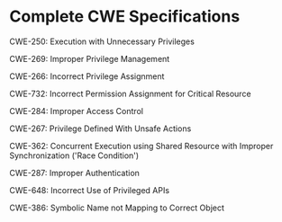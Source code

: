 

# Complete CWE Specifications

CWE-250: Execution with Unnecessary Privileges

CWE-269: Improper Privilege Management

CWE-266: Incorrect Privilege Assignment

CWE-732: Incorrect Permission Assignment for Critical Resource

CWE-284: Improper Access Control

CWE-267: Privilege Defined With Unsafe Actions

CWE-362: Concurrent Execution using Shared Resource with Improper Synchronization ('Race Condition')

CWE-287: Improper Authentication

CWE-648: Incorrect Use of Privileged APIs

CWE-386: Symbolic Name not Mapping to Correct Object